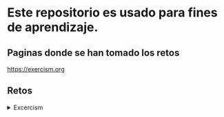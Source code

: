 # Este repositorio es usado para fines de aprendizaje.
  ## Paginas donde se han tomado los retos  
   https://exercism.org

## Retos 
<details>
  <summary>Excercism</summary>
<details>
  <summary>Retos Faciles</summary>

[Acronym](excersim/basico/Acronym.js)

[Anagram](excersim/basico/Anagram.js)

[Armstrong Number](excersim/basico/Armstrong_Number.js)

[Collatz Conjeture](excersim/basico/Collatz_Conjecture.js)

[D&D Character](excersim/basico/D&D_character.js)

[Difference of Squares](excersim/basico/Difference_of_Squares.js)

[Hamming](excersim/basico/Hamming.js)

[High Score](excersim/basico/High_Score.js)

[Leap](excersim/basico/Leap.js)

[Matrix](excersim/basico/Matrix.js)

[Nucleotide Count](excersim/basico/Nucleotide_Count.js)

[Pangram](excersim/basico/Pangram.js)

[Perfect Numbers](excersim/basico/Perfect_Numbers.js)

[Phone Number](excersim/basico/Phone_Number.js)

[Protein Translations](excersim/basico/Protein_Translations.js)

[Rail Fence Cipher](excersim/basico/Rail_Fence_Cipher.js)

[Raindrops](excersim/basico/Raindrops.js)

[Resistor Color](excersim/basico/Resistor_color.js)

[Reverse String](excersim/basico/Reverse_string.js)

[RNa Transcription](excersim/basico/RNA_transcription.js)

[Roman Numerals](excersim/basico/Roman_Numerals.js)

[Rotational Cipher](excersim/basico/Rotational_Cipher.js)

[Space Age](excersim/basico/Space_Age.js)

[Triangle](excersim/basico/Triangle.js)

[Two Fers](excersim/basico/Two_Fer.js)

</details>
<details>
  <summary>Retos Intermedios</summary>

  [Allergies](excersim/intermedio/Allergies.js)

  [Beer Song](excersim/intermedio/Beer_Song.js)

  [Bob](excersim/intermedio/Bob.js)

  [Book Store](excersim/intermedio/Book_Store.js)

  [Diamond](excersim/intermedio/diamond.js)

  [Grains](excersim/intermedio/Grains.js)

  [ISBN Verifier](excersim/intermedio/ISBN_Verifier.js)

  [Largest Product Series](excersim/intermedio/Largest_Product_Series.js)

  [Linked List](excersim/intermedio/Linked_List.js)

  [Luhn](excersim/intermedio/Luhn.js)

  [Nth Prime](excersim/intermedio/Nth_Prime.js) 

  [Nucleotide Count](excersim/intermedio/Nucleotide_Count.js)

  [OCR Numbers](excersim/intermedio/OCR_Numbers.js)

  [Pascal Triangle](excersim/intermedio/Pascal_Triangle.js)

  [Pig Latin](excersim/intermedio/Pig_Latin.js)

  [Prime Factors](excersim/intermedio/Prime_Factors.js)

  [Rational Numbers](excersim/intermedio/Rational_Numbers.js)

  [Robot Name](excersim/intermedio/Robot_Name.js)

  [Sieve](excersim/intermedio/Sieve.js)

  [Simple Cipher](excersim/intermedio/Simple_Cipher.js)

  [Twelve Days](excersim/intermedio/Twelve_Days.js)

  [Word Count](excersim/intermedio/Word_Count.js)

  [Wordy](excersim/intermedio/Wordy.js)

  </details>
<details>
  <summary>Página de Excercism</summary>

![Alt text](img/exercismpage.jpg)

</details>
</details>
